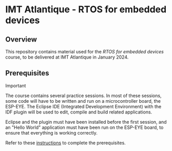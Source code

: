 # IMT Atlantique - RTOS for embedded devices

## Overview

This repository contains material used for the *RTOS for embedded devices* course, to be delivered at IMT Atlantique in January 2024.

## Prerequisites

> [!IMPORTANT]
> 
> The course contains several practice sessions. In most of these sessions, some code will have to be written and run on a microcontroller board, the ESP-EYE. The Eclipse IDE (Integrated Development Environment) with the IDF plugin will be used to edit, compile and build related applications.
> 
> Eclipse and the plugin must have been installed before the first session, and an "Hello World" application must have been run on the ESP-EYE board, to ensure that everything is working correctly.

Refer to these [instructions](prerequisites_instructions.md) to complete the prerequisites.